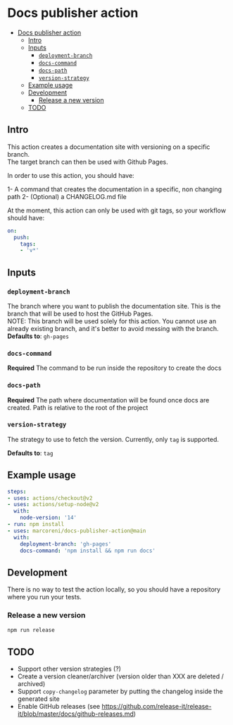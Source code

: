 # Docs publisher action

- [Docs publisher action](#docs-publisher-action)
  - [Intro](#intro)
  - [Inputs](#inputs)
    - [`deployment-branch`](#deployment-branch)
    - [`docs-command`](#docs-command)
    - [`docs-path`](#docs-path)
    - [`version-strategy`](#version-strategy)
  - [Example usage](#example-usage)
  - [Development](#development)
    - [Release a new version](#release-a-new-version)
  - [TODO](#todo)

## Intro

This action creates a documentation site with versioning on a specific branch.  
The target branch can then be used with Github Pages.

In order to use this action, you should have:

1- A command that creates the documentation in a specific, non changing path
2- (Optional) a CHANGELOG.md file

At the moment, this action can only be used with git tags, so your workflow should have:

```yaml
on:
  push:
    tags: 
    - 'v*'
```

## Inputs

### `deployment-branch`

The branch where you want to publish the documentation site. This is the branch
that will be used to host the GitHub Pages.  
NOTE: This branch will be used solely for this action. You cannot use an already existing branch, and
it's better to avoid messing with the branch.  
**Defaults to**: `gh-pages`

### `docs-command`

**Required** The command to be run inside the repository to create the docs

### `docs-path`

**Required** The path where documentation will be found once docs are created. Path is relative to the root of the project

### `version-strategy`

The strategy to use to fetch the version. Currently, only `tag` is supported.

**Defaults to**: `tag`

## Example usage

```yaml
steps:
- uses: actions/checkout@v2
- uses: actions/setup-node@v2
  with:
    node-version: '14'
- run: npm install
- uses: marcoreni/docs-publisher-action@main
  with:
    deployment-branch: 'gh-pages'
    docs-command: 'npm install && npm run docs'
```

## Development

There is no way to test the action locally, so you should have a repository where you run your tests.  

### Release a new version

```sh
npm run release
```

## TODO

- Support other version strategies (?)
- Create a version cleaner/archiver (version older than XXX are deleted / archived)
- Support `copy-changelog` parameter by putting the changelog inside the generated site
- Enable GitHub releases (see <https://github.com/release-it/release-it/blob/master/docs/github-releases.md>)
